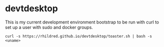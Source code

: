 # devtdesktop
This is my current development environment bootstrap to be run with curl to set up a user with sudo and docker groups.

`curl -s https://rhildred.github.io/devtdesktop/toaster.sh | bash -s <uname>`
